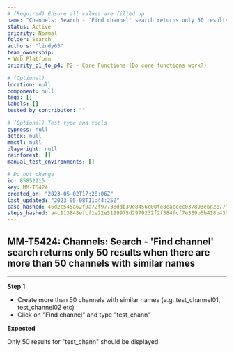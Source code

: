 ```yaml
---
# (Required) Ensure all values are filled up
name: "Channels: Search - 'Find channel' search returns only 50 results when there are more than 50 channels with similar names"
status: Active
priority: Normal
folder: Search
authors: "lindy65"
team_ownership: 
- Web Platform
priority_p1_to_p4: P2 - Core Functions (Do core functions work?)

# (Optional)
location: null
component: null
tags: []
labels: []
tested_by_contributor: ""

# (Optional) Test type and tools
cypress: null
detox: null
mmctl: null
playwright: null
rainforest: []
manual_test_environments: []

# Do not change
id: 85852215
key: MM-T5424
created_on: "2023-05-02T17:28:06Z"
last_updated: "2023-05-08T11:44:25Z"
case_hashed: 46d2c545a62f9a72f97738ddb39e8456c00fe8eaecec037893ebd2e77fa3584c5488d6263723413e78519146c0603515
steps_hashed: a4c113848efcf1e22e5199975d2979232f2f584fcf7e389b5b418b4350409e71678f4b8bbbd086a344a63774eb8d446c
---
```


<!-- (Auto-generated) Based on frontmatter's "key" and "name" -->

## MM-T5424: Channels: Search - 'Find channel' search returns only 50 results when there are more than 50 channels with similar names

---

**Step 1**

- Create more than 50 channels with similar names (e.g. test\_channel01, test\_channel02 etc)
- Click on "Find channel" and type "test\_chann"

**Expected**

Only 50 results for "test\_chann" should be displayed.
